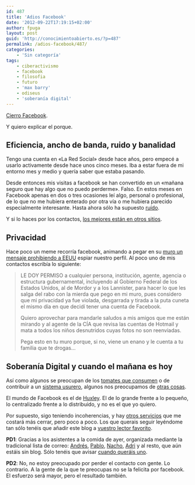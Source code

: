 ```yaml
---
id: 487
title: 'Adios Facebook'
date: '2012-09-22T17:19:15+02:00'
author: fpuga
layout: post
guid: 'http://conocimientoabierto.es/?p=487'
permalink: /adios-facebook/487/
categories:
    - 'Sin categoría'
tags:
    - ciberactivismo
    - facebook
    - filosofia
    - futuro
    - 'max barry'
    - odiseus
    - 'soberanía digital'
---
```


[Cierro Facebook](https://www.facebook.com/help/?faq=224562897555674#¿Qué-tengo-que-hacer-para-eliminar-permanentemente-mi-cuenta?).

Y quiero explicar el porque.

## Eficiencia, ancho de banda, ruido y banalidad

Tengo una cuenta en «La Red Social» desde hace años, pero empecé a usarlo activamente desde hace unos cinco meses. Iba a estar fuera de mi entorno mes y medio y quería saber que estaba pasando.

Desde entonces mis visitas a facebook se han convertido en un «mañana seguro que hay algo que no puedo perderme». Falso. En estos meses en Facebook apenas en dos o tres ocasiones leí algo, personal o profesional, de lo que no me hubiera enterado por otra vía o me hubiera parecido especialmente interesante. Hasta ahora sólo ha supuesto [ruído](http://nosolosoftware.com/huxley-vs-orwell/).

Y si lo haces por los contactos, [los mejores están en otros sitios](http://bitacora.lasindias.com/la-piramide-del-compromiso/).

## Privacidad

Hace poco un meme recorría facebook, animando a pegar en su [muro un mensaje prohibiendo a EEUU](http://serunserhumano.com.ar/empresas/che-organicemonos/que-la-inocencia-te-valga/) espiar nuestro perfil. Al poco uno de mis contactos escribía lo siguiente:

> LE DOY PERMISO a cualquier persona, institución, agente, agencia o estructura gubernamental, incluyendo al Gobierno Federal de los Estados Unidos, al de Mordor y a los Lannister, para hacer lo que les salga del rabo con la mierda que pego en mi muro, pues considero que mi privacidad ya fue violada, desgarrada y tirada a la puta cuneta el mismo día en que decidí tener una cuenta de Facebook.
> 
> Quiero aprovechar para mandarle saludos a mis amigos que me están mirando y al agente de la CÍA que revisa las cuentas de Hotmail y mata a todos los niños desnutridos cuyas fotos no son reenviadas.
> 
> Pega esto en tu muro porque, si no, viene un enano y le cuenta a tu familia que te drogas…

## Soberanía Digital y cuando el mañana es hoy

Así como algunos se preocupan de los [tomates que consumen](http://www.maxbarry.com/2011/03/23/news.html) o de contribuír a un [sistema usurero](http://carmediandopolomundo.odiseus.org/2012/09/16/caminando-para-ser-mas-libre/), algunos nos preocupamos de [otras cosas](http://www.masticable.org/2011/07/27/por-que-me-iba-a-importar-eso-de-la-soberania-digital/).

El mundo de Facebook es el de [Huxley](https://www.amazon.com/dp/8497594258/ref=as_li_ss_til?tag=httpconocimie-20&camp=0&creative=0&linkCode=as4&creativeASIN=8497594258&adid=1GBPTWK4D81TKDDKSJ7A&). El de lo grande frente a lo pequeño, lo centralizado frente a lo distribuido, y no es el que yo quiero.

Por supuesto, sigo teniendo incoherencias, y hay [otros servicios](https://twitter.com/fpuga) que me costará más cerrar, pero poco a poco. Los que querais seguir leyéndome tan sólo tenéis que añadir este blog a [vuestro lector favorito](http://liferea.sourceforge.net/).

**PD1**: Gracias a los asistentes a la comida de ayer, organizada mediante la tradicional lista de correo: [Andrés](http://nosolosoftware.com), [Pablo](http://psanxiao.com), [Nacho](http://nosololibresig.blogspot.com.es/), [Adri](http://jauladepalabras.netii.net/) y al resto, que aún estáis sin blog. Sólo tenéis que avisar [cuando queráis uno](http://odiseus.org/).

**PD2**: No, no estoy preocupado por perder el contacto con gente. Lo contrario. A la gente de la que te preocupas no se la felicita por facebook. El esfuerzo será mayor, pero el resultado también.